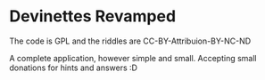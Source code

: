 # Devinettes Revamped

The code is GPL and the riddles are CC-BY-Attribuion-BY-NC-ND

A complete application, however simple and small. Accepting small donations for hints and answers :D
